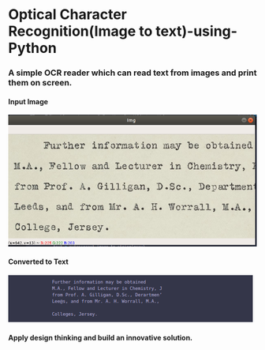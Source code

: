 # Optical Character Recognition(Image to text)-using-Python
### A simple OCR reader which can read text from images and print them on screen.

#### Input Image 
![](Screenshot%20from%202019-09-22%2013-27-26.png)

#### Converted to Text
![](Screenshot%20from%202019-09-22%2013-27-47.png)

#### Apply design thinking and build an innovative solution.
